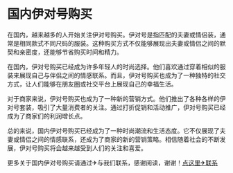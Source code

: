 # 国内伊对号购买

在国内，越来越多的人开始关注伊对号购买。伊对号是指匹配的夫妻或情侣装，通常是相同款式不同尺码的服装。这种购买方式不仅能够展现出夫妻或情侣之间的默契和亲密度，还能够节省购买时间和精力。

在国内，伊对号购买已经成为许多年轻人的时尚选择。他们喜欢通过穿着相似的服装来展现自己与伴侣之间的情感联系。而且，伊对号购买也成为了一种独特的社交方式，让人们能够在朋友圈或社交平台上展现自己的幸福生活。

对于商家来说，伊对号购买也成为了一种新的营销方式。他们推出了各种各样的伊对号套装，吸引了大量消费者的关注。通过打折促销和活动推广，伊对号购买已经成为了商家们的利润增长点。

总的来说，国内伊对号购买已经成为了一种时尚潮流和生活态度。它不仅展现了夫妻或情侣之间的情感联系，还成为了商家的新的营销策略。相信随着社会的不断发展，伊对号购买将会越来越受到人们的关注和喜爱。

更多关于国内伊对号购买请通过✈与我们联系，感谢阅读，谢谢！[点这里✈联系](https://ss.k02.cc)